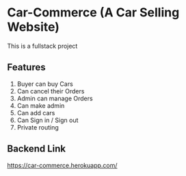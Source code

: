 # Car-Commerce (A Car Selling Website)

This is a fullstack project

## Features

1. Buyer can buy Cars
2. Can cancel their Orders
3. Admin can manage Orders
4. Can make admin
5. Can add cars
6. Can Sign in / Sign out
7. Private routing

## Backend Link

https://car-commerce.herokuapp.com/
